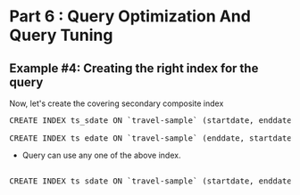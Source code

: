 # Part 6 : Query Optimization And Query Tuning

## Example #4: Creating the right index for the query


Now, let's create the covering secondary composite index

<pre>
CREATE INDEX ts_sdate ON `travel-sample` (startdate, enddate);

CREATE INDEX ts_edate ON `travel-sample` (enddate, startdate);
</pre>

* Query can use any one of the above index.

<pre id="example"> 
CREATE INDEX ts_sdate ON `travel-sample` (startdate, enddate);
</pre>
